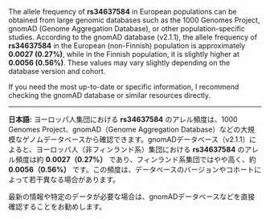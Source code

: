 The allele frequency of **rs34637584** in European populations can be obtained from large genomic databases such as the 1000 Genomes Project, gnomAD (Genome Aggregation Database), or other population-specific studies. According to the gnomAD database (v2.1.1), the allele frequency of **rs34637584** in the European (non-Finnish) population is approximately **0.0027 (0.27%)**, while in the Finnish population, it is slightly higher at **0.0056 (0.56%)**. These values may vary slightly depending on the database version and cohort.

If you need the most up-to-date or specific information, I recommend checking the gnomAD database or similar resources directly.

---

**日本語:**
ヨーロッパ人集団における **rs34637584** のアレル頻度は、1000 Genomes Project、gnomAD（Genome Aggregation Database）などの大規模なゲノムデータベースから確認できます。gnomADデータベース（v2.1.1）によると、ヨーロッパ人（非フィンランド系）集団における **rs34637584** のアレル頻度は約 **0.0027（0.27%）** であり、フィンランド系集団ではやや高く、約 **0.0056（0.56%）** です。この頻度は、データベースのバージョンやコホートによって若干異なる場合があります。

最新の情報や特定のデータが必要な場合は、gnomADデータベースなどを直接確認することをお勧めします。